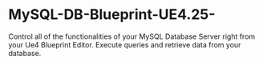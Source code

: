 # MySQL-DB-Blueprint-UE4.25-
Control all of the functionalities of your MySQL Database Server right from your Ue4 Blueprint Editor. Execute queries and retrieve data from your database.
